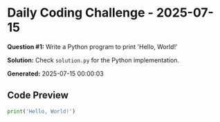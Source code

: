 # Daily Coding Challenge - 2025-07-15

**Question #1:** Write a Python program to print 'Hello, World!'

**Solution:** Check `solution.py` for the Python implementation.

**Generated:** 2025-07-15 00:00:03

## Code Preview
```python
print('Hello, World!')
```
